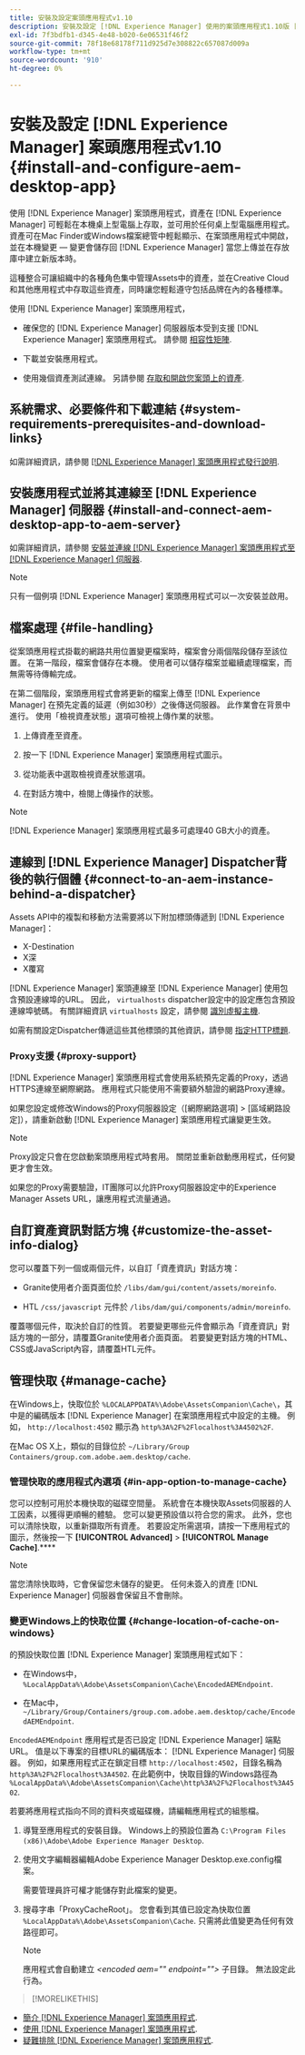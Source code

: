 ```yaml
---
title: 安裝及設定案頭應用程式v1.10
description: 安裝及設定 [!DNL Experience Manager] 使用的案頭應用程式1.10版 [!DNL Assets] 將資產對應成磁碟機掛載到您的桌上型電腦上。
exl-id: 7f3bdfb1-d345-4e48-b020-6e06531f46f2
source-git-commit: 78f18e68178f711d925d7e308822c657087d009a
workflow-type: tm+mt
source-wordcount: '910'
ht-degree: 0%

---
```


# 安裝及設定 [!DNL Experience Manager] 案頭應用程式v1.10 {#install-and-configure-aem-desktop-app}

使用 [!DNL Experience Manager] 案頭應用程式，資產在 [!DNL Experience Manager] 可輕鬆在本機桌上型電腦上存取，並可用於任何桌上型電腦應用程式。 資產可在Mac Finder或Windows檔案總管中輕鬆顯示、在案頭應用程式中開啟，並在本機變更 — 變更會儲存回 [!DNL Experience Manager] 當您上傳並在存放庫中建立新版本時。

這種整合可讓組織中的各種角色集中管理Assets中的資產，並在Creative Cloud和其他應用程式中存取這些資產，同時讓您輕鬆遵守包括品牌在內的各種標準。

使用 [!DNL Experience Manager] 案頭應用程式，

* 確保您的 [!DNL Experience Manager] 伺服器版本受到支援 [!DNL Experience Manager] 案頭應用程式。 請參閱 [相容性矩陣](release-notes-of-v1.md#compatibilitymatrix).

* 下載並安裝應用程式。

* 使用幾個資產測試連線。 另請參閱 [存取和開啟您案頭上的資產](use-app-v1.md#openondesktop).

## 系統需求、必要條件和下載連結 {#system-requirements-prerequisites-and-download-links}

如需詳細資訊，請參閱 [[!DNL Experience Manager] 案頭應用程式發行說明](release-notes-of-v1.md).

## 安裝應用程式並將其連線至 [!DNL Experience Manager] 伺服器 {#install-and-connect-aem-desktop-app-to-aem-server}

如需詳細資訊，請參閱 [安裝並連線 [!DNL Experience Manager] 案頭應用程式至 [!DNL Experience Manager] 伺服器](use-app-v1.md#installandconnect).

>[!NOTE]
>
>只有一個例項 [!DNL Experience Manager] 案頭應用程式可以一次安裝並啟用。

## 檔案處理 {#file-handling}

從案頭應用程式掛載的網路共用位置變更檔案時，檔案會分兩個階段儲存至該位置。 在第一階段，檔案會儲存在本機。 使用者可以儲存檔案並繼續處理檔案，而無需等待傳輸完成。

在第二個階段，案頭應用程式會將更新的檔案上傳至 [!DNL Experience Manager] 在預先定義的延遲（例如30秒）之後傳送伺服器。 此作業會在背景中進行。 使用「檢視資產狀態」選項可檢視上傳作業的狀態。

1. 上傳資產至資產。

1. 按一下 [!DNL Experience Manager] 案頭應用程式圖示。

1. 從功能表中選取檢視資產狀態選項。

1. 在對話方塊中，檢閱上傳操作的狀態。

>[!NOTE]
>
>[!DNL Experience Manager] 案頭應用程式最多可處理40 GB大小的資產。

## 連線到 [!DNL Experience Manager] Dispatcher背後的執行個體 {#connect-to-an-aem-instance-behind-a-dispatcher}

Assets API中的複製和移動方法需要將以下附加標頭傳遞到 [!DNL Experience Manager]：

* X-Destination
* X深
* X覆寫

[!DNL Experience Manager] 案頭連線至 [!DNL Experience Manager] 使用包含預設連線埠的URL。 因此， `virtualhosts` dispatcher設定中的設定應包含預設連線埠號碼。 有關詳細資訊 `virtualhosts` 設定，請參閱 [識別虛擬主機](https://experienceleague.adobe.com/docs/experience-manager-dispatcher/using/configuring/dispatcher-configuration.html#identifying-virtual-hosts-virtualhosts).

如需有關設定Dispatcher傳遞這些其他標頭的其他資訊，請參閱 [指定HTTP標題](https://experienceleague.adobe.com/docs/experience-manager-dispatcher/using/configuring/dispatcher-configuration.html#specifying-the-http-headers-to-pass-through-clientheaders).

### Proxy支援 {#proxy-support}

[!DNL Experience Manager] 案頭應用程式會使用系統預先定義的Proxy，透過HTTPS連線至網際網路。 應用程式只能使用不需要額外驗證的網路Proxy連線。

如果您設定或修改Windows的Proxy伺服器設定（[網際網路選項] > [區域網路設定]），請重新啟動 [!DNL Experience Manager] 案頭應用程式讓變更生效。

>[!NOTE]
>
>Proxy設定只會在您啟動案頭應用程式時套用。 關閉並重新啟動應用程式，任何變更才會生效。

如果您的Proxy需要驗證，IT團隊可以允許Proxy伺服器設定中的Experience Manager Assets URL，讓應用程式流量通過。

## 自訂資產資訊對話方塊 {#customize-the-asset-info-dialog}

您可以覆蓋下列一個或兩個元件，以自訂「資產資訊」對話方塊：

* Granite使用者介面頁面位於 `/libs/dam/gui/content/assets/moreinfo`.

* HTL `/css/javascript` 元件於 `/libs/dam/gui/components/admin/moreinfo`.

覆蓋哪個元件，取決於自訂的性質。 若要變更哪些元件會顯示為「資產資訊」對話方塊的一部分，請覆蓋Granite使用者介面頁面。 若要變更對話方塊的HTML、CSS或JavaScript內容，請覆蓋HTL元件。

## 管理快取 {#manage-cache}

在Windows上，快取位於 `%LOCALAPPDATA%\Adobe\AssetsCompanion\Cache\`，其中是的編碼版本 [!DNL Experience Manager] 在案頭應用程式中設定的主機。 例如， `http://localhost:4502` 顯示為 `http%3A%2F%2Flocalhost%3A4502%2F`.

在Mac OS X上，類似的目錄位於 `~/Library/Group Containers/group.com.adobe.aem.desktop/cache`.

### 管理快取的應用程式內選項 {#in-app-option-to-manage-cache}

您可以控制可用於本機快取的磁碟空間量。 系統會在本機快取Assets伺服器的人工因素，以獲得更順暢的體驗。 您可以變更預設值以符合您的需求。 此外，您也可以清除快取，以重新擷取所有資產。 若要設定所需選項，請按一下應用程式的圖示，然後按一下 **[!UICONTROL Advanced]** > **[!UICONTROL Manage Cache]**.****

>[!NOTE]
>
>當您清除快取時，它會保留您未儲存的變更。 任何未簽入的資產 [!DNL Experience Manager] 伺服器會保留且不會刪除。

### 變更Windows上的快取位置 {#change-location-of-cache-on-windows}

的預設快取位置 [!DNL Experience Manager] 案頭應用程式如下：

* 在Windows中， `%LocalAppData%\Adobe\AssetsCompanion\Cache\EncodedAEMEndpoint`.

* 在Mac中， `~/Library/Group/Containers/group.com.adobe.aem.desktop/cache/EncodedAEMEndpoint`.

`EncodedAEMEndpoint` 應用程式是否已設定 [!DNL Experience Manager] 端點URL。 值是以下專案的目標URL的編碼版本： [!DNL Experience Manager] 伺服器。 例如，如果應用程式正在鎖定目標 `http://localhost:4502`，目錄名稱為 `http%3A%2F%2Flocalhost%3A4502`. 在此範例中，快取目錄的Windows路徑為 `%LocalAppData%\Adobe\AssetsCompanion\Cache\http%3A%2F%2Flocalhost%3A4502`.

若要將應用程式指向不同的資料夾或磁碟機，請編輯應用程式的組態檔。

1. 導覽至應用程式的安裝目錄。 Windows上的預設位置為 `C:\Program Files (x86)\Adobe\Adobe Experience Manager Desktop`.

1. 使用文字編輯器編輯Adobe Experience Manager Desktop.exe.config檔案。

   需要管理員許可權才能儲存對此檔案的變更。

1. 搜尋字串「ProxyCacheRoot」。 您會看到其值已設定為快取位置 `%LocalAppData%\Adobe\AssetsCompanion\Cache`. 只需將此值變更為任何有效路徑即可。

   >[!NOTE]
   >
   >應用程式會自動建立 *&lt;encoded aem=&quot;&quot; endpoint=&quot;&quot;>* 子目錄。 無法設定此行為。

>[!MORELIKETHIS]
* [簡介 [!DNL Experience Manager] 案頭應用程式](https://experienceleague.adobe.com/docs/experience-manager-learn/assets/creative-workflows/aem-desktop-app.html).
* [使用 [!DNL Experience Manager] 案頭應用程式](use-app-v1.md).
* [疑難排除 [!DNL Experience Manager] 案頭應用程式](troubleshoot-app-v1.md).

